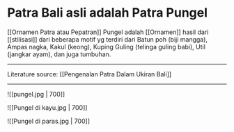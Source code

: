 # Patra Bali asli adalah Patra Pungel
[[Ornamen Patra atau Pepatran]] Pungel adalah [[Ornamen]] hasil dari [[stilisasi]] dari beberapa motif yg terdiri dari Batun poh (biji mangga), Ampas nagka, Kakul (keong), Kuping Guling (telinga guling babi), Util (jangkar ayam), dan juga tumbuhan.

---

Literature source: [[Pengenalan Patra Dalam Ukiran Bali]]

---

![[pungel.jpg | 700]]



![[Pungel di kayu.jpg | 700]]




![[Pungel di paras.jpg | 700]]
